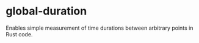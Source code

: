 # global-duration
Enables simple measurement of time durations between arbitrary points in Rust code.
